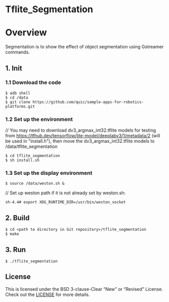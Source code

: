 # Tflite_Segmentation
# Overview
Segmentation is to show the effect of object segmentation using Gstreamer commands.
## 1. Init
### 1.1  Download the code
```
$ adb shell
$ cd /data
$ git clone https://github.com/quic/sample-apps-for-robotics-platforms.git
```
### 1.2  Set up the  environment
// You may need to download dv3_argmax_int32.tflite models for testing from https://tfhub.dev/tensorflow/lite-model/deeplabv3/1/metadata/2 (will be used in "install.h"), then move the dv3_argmax_int32.tflite models to /data/tflite_segmentation
```
$ cd tflite_segmentation
$ sh install.sh
```
### 1.3 Set up the display environment
```
$ source /data/weston.sh &
```
// Set up weston path if it is not already set by weston.sh:
```
sh-4.4# export XDG_RUNTIME_DIR=/usr/bin/weston_socket
```
## 2. Build
```
$ cd <path to directory in Git repository>/tflite_segmentation
$ make
```
## 3. Run
```
$ ./tflite_segmentation
```

## License
This is licensed under the BSD 3-clause-Clear “New” or “Revised” License. Check out the [LICENSE](LICENSE) for more details.